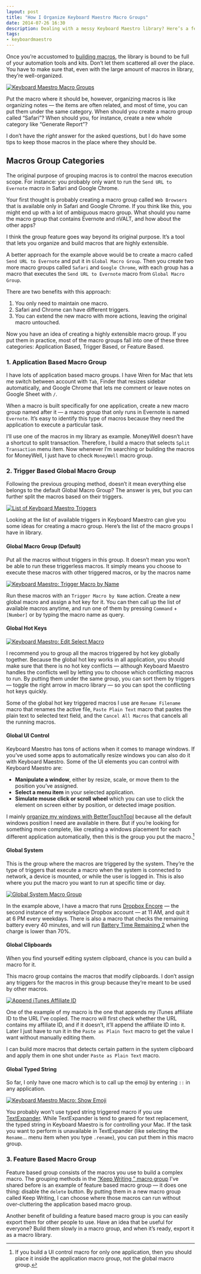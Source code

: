 ```yaml
---
layout: post
title: "How I Organize Keyboard Maestro Macro Groups"
date: 2014-07-26 16:30
description: Dealing with a messy Keyboard Maestro library? Here’s a few tips to clean up your library and ensure they’re well-organized all the time.
tags:
- keyboardmaestro
---
```


Once you’re accustomed to [building macros](http://sayzlim.net/building-keyboard-maestro-macros-tips "Building Keyboard Maestro Macros Tips - Sayz Lim"), the library is bound to be full of your automation tools and kits. Don’t let them scattered all over the place. You have to make sure that, even with the large amount of macros in library, they’re well-organized.

<!-- more -->

[ ![Keyboard Maestro Macro Groups][154912] ](http://images.sayzlim.net/2014/07/keyboard_maestro_organize.jpg "Keyboard Maestro Macro Groups")

[154912]: http://images.sayzlim.net/2014/07/keyboard_maestro_organize.jpg "Keyboard Maestro Macro Groups"

Put the macro where it should be, however,  organizing macros is like organizing notes — the items are often related, and most of time, you can put them under the same category. When should you create a macro group called “Safari”? When should you, for instance, create a new whole category like “Generate Report”?

I don’t have the *right* answer for the asked questions, but I do have some tips to keep those macros in the place where they should be.

## Macros Group Categories

The original purpose of grouping macros is to control the macros execution scope. For instance: you probably only want to run the `Send URL to Evernote` macro in Safari and Google Chrome.

Your first thought is probably creating a macro group called `Web Browsers` that is available only in Safari and Google Chrome. If you think like this, you might end up with a lot of ambiguous macro group. What should you name the macro group that contains Evernote and nVALT, and how about the other apps?

I think the group feature goes way beyond its original purpose. It’s a tool that lets you organize and build macros that are highly extensible.

A better approach for the example above would be to create a macro called `Send URL to Evernote` and put it in `Global Macro Group`. Then you create two more macro groups called `Safari` and `Google Chrome`, with each group has a macro that executes the `Send URL to Evernote` macro from `Global Macro Group`. 

There are two benefits with this approach:

1. You only need to maintain one macro.
2. Safari and Chrome can have different triggers.
3. You can extend the new macro with more actions, leaving the original macro untouched.

Now you have an idea of  creating a highly extensible macro group. If you put them in practice, most of the macro groups fall into one of these three categories: Application Based, Trigger Based, or Feature Based. 

### 1. Application Based Macro Group

I have lots of application based macro groups. I have Wren for Mac that lets me switch between account with `Tab`, Finder that resizes sidebar automatically, and Google Chrome that lets me comment or leave notes on Google Sheet with `/`.

When a macro is built specifically for one application, create a new macro group named after it — a macro group that only runs in Evernote is named  `Evernote`. It’s easy to identify this type of macros because they need the application to execute a particular task.

I’ll use one of the macros in my library as example. MoneyWell doesn’t have a shortcut to split transaction. Therefore, I build a macro that selects `Split Transaction` menu item. Now whenever I’m searching or building the macros for MoneyWell, I just have to check `MoneyWell` macro group.

### 2. Trigger Based Global Macro Group

Following the previous grouping method, doesn’t it mean everything else belongs to the default Global Macro Group? The answer is yes, but you can further split the macros based on their triggers.

[ ![List of Keyboard Maestro Triggers][161400] ](http://images.sayzlim.net/2014/07/keyboard_maestro_trigger.jpg "List of Keyboard Maestro Triggers")

[161400]: http://images.sayzlim.net/2014/07/keyboard_maestro_trigger.jpg "List of Keyboard Maestro Triggers"

Looking at the list of available triggers in Keyboard Maestro can give you some ideas for creating a macro group. Here’s the list of the macro groups I have in library.

#### Global Macro Group (Default)

Put all the macros without triggers in this group. It doesn’t mean you won’t be able to run these triggerless macros. It simply means you choose to execute these macros with other triggered macros, or by the macros name

[ ![Keyboard Maestro: Trigger Macro by Name][235057] ](http://images.sayzlim.net/2014/07/keyboard_maestro_by_name.jpg "Keyboard Maestro: Trigger Macro by Name")

[235057]: http://images.sayzlim.net/2014/07/keyboard_maestro_by_name.jpg "Keyboard Maestro: Trigger Macro by Name"

Run these macros with an `Trigger Macro by Name` action. Create a new global macro and assign a hot key for it. You can then call up the list of available macros anytime, and run one of them by pressing `Command` + `[Number]` or by typing the macro name as query.

#### Global Hot Keys

[ ![Keyboard Maestro: Edit Select Macro][235017] ](http://images.sayzlim.net/2014/07/keyboard_maestro_edit_macro.jpg "Keyboard Maestro: Edit Select Macro")

[235017]: http://images.sayzlim.net/2014/07/keyboard_maestro_edit_macro.jpg "Keyboard Maestro: Edit Select Macro"

I recommend you to group all the macros triggered by hot key globally together. Because the global hot key works in all application, you should make sure that there is no hot key conflicts — although Keyboard Maestro handles the conflicts well by letting you to choose which conflicting macros to run. By putting them under the same group, you can sort them by triggers — toggle the right arrow in macro library — so you can spot the conflicting hot keys quickly.

Some of the global hot key triggered macros I use are `Rename Filename` macro that renames the active file, `Paste Plain Text` macro that pastes the plain text to selected text field, and the `Cancel All Macros` that cancels all the running macros.

#### Global UI Control

Keyboard Maestro has tons of actions when it comes to manage windows. If you’ve used some apps to automatically resize windows you can also do it with Keyboard Maestro. Some of the UI elements you can control with Keyboard Maestro are:

- **Manipulate a window**, either by resize, scale, or move them to the position you’ve assigned.
- **Select a menu item** in your selected application.
- **Simulate mouse click or scroll wheel** which you can use to click the element on screen either by position, or detected image position.

I mainly [organize my windows with BetterTouchTool](http://sayzlim.net/bettertouchtool-windows-management "BetterTouchTool for Windows Management - Sayz Lim") because all the default windows position I need are available in there. But if you’re looking for something more complete, like creating a windows placement for each different application automatically, then this is the group you put the macro.[^1]

#### Global System

This is the group where the macros are triggered by the system.  They’re the type of triggers that execute a macro when the system is connected to network, a device is mounted, or while the user is logged in. This is also where you put the macro you want to run at specific time or day.

[ ![Global System Macro Group][154936] ](http://images.sayzlim.net/2014/07/keyboard_maestro_system.jpg "Global System Macro Group")

[154936]: http://images.sayzlim.net/2014/07/keyboard_maestro_system.jpg "Global System Macro Group"

In the example above, I have a macro that runs [Dropbox Encore](http://www.joyofmacs.com/software/dropboxencore/ "Dropbox Encore 1.0 - the Joy of Macs") — the second instance of my workplace Dropbox account —  at 11 AM, and quit it at 6 PM every weekdays. There is also a macro that checks the remaining battery every 40 minutes, and will run [Battery Time Remaining 2](https://github.com/codler/Battery-Time-Remaining "codler/Battery-Time-Remaining · GitHub") when the charge is lower than 70%.

#### Global Clipboards

When you find yourself editing system clipboard, chance is you can build  a macro for it. 

This macro group contains the macros that modify clipboards.  I don’t assign any triggers for the macros in this group because they’re meant to be used by other macros.

[ ![Append iTunes Affiliate ID][162258] ](http://images.sayzlim.net/2014/07/keyboard_maestro_plain_text.jpg "Append iTunes Affiliate ID")

[162258]: http://images.sayzlim.net/2014/07/keyboard_maestro_plain_text.jpg "Append iTunes Affiliate ID"

One of the example of my macro is the one that appends my iTunes affiliate ID to the URL I’ve copied. The macro will first check whether the URL contains my affiliate ID, and if it doesn’t, it’ll append the affiliate ID into it. Later I just have to run it in the `Paste as Plain Text` macro to get the value I want without manually editing them.

I can build more macros that detects certain pattern in the system clipboard and apply them in one shot under `Paste as Plain Text` macro.

#### Global Typed String

So far, I only have one macro which is to call up the emoji by entering `::` in any application.

[ ![Keyboard Maestro Macro: Show Emoji][234906] ](http://images.sayzlim.net/2014/07/keyboard_maestro_emoji.jpg "Keyboard Maestro Macro: Show Emoji")

[234906]: http://images.sayzlim.net/2014/07/keyboard_maestro_emoji.jpg "Keyboard Maestro Macro: Show Emoji"

You probably won’t use typed string triggered macro if you use [TextExpander](https://itunes.apple.com/us/app/textexpander-for-mac/id405274824?mt=12&at=11ld6n&ct=textexpander-for-mac "TextExpander for Mac"). While TextExpander is tend to geared for text replacement, the typed string in Keyboard Maestro is for controlling your Mac. If the task you want to perform is unavailable in TextExpander (like selecting the `Rename`… menu item when you type `.rename`), you can put them in this macro group.

### 3. Feature Based Macro Group
Feature based group consists of the macros you use to build a complex macro. The grouping methods in the [“Keep Writing ” macro group](http://sayzlim.net/keyboard-maestro-macro-writers/ "Keyboard Maestro Macros for Writers - Sayz Lim ") I’ve shared before  is an example of feature based macro group — it does one thing: disable the `delete` button. By putting them in a new macro group called Keep Writing, I can choose where those macros can run without over-cluttering the application based macro group.

Another benefit of building a feature based macro group is you can easily export them for other people to use. Have an idea that be useful for everyone? Build them slowly in a macro group, and when it’s ready, export it as a macro library.

[^1]: If you build a UI control macro for only one application, then you should place it inside the application macro group, not the global macro group.